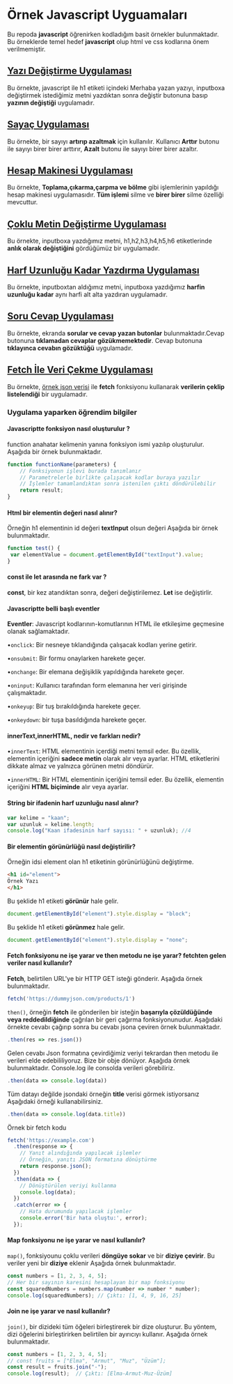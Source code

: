 # Örnek Javascript Uyguamaları
Bu repoda **javascript** öğrenirken kodladığım basit örnekler bulunmaktadır. Bu örneklerde temel hedef **javascript** olup html ve css kodlarına önem verilmemiştir.

## [Yazı Değiştirme Uygulaması](01.html)
Bu örnekte, javascript ile h1 etiketi içindeki Merhaba yazan yazıyı, inputboxa değiştirmek istediğimiz metni yazdıktan sonra değiştir butonuna basıp **yazının değiştiği** uygulamadır.
## [Sayaç Uygulaması](02.html)
Bu örnekte, bir sayıyı **artırıp azaltmak** için kullanılır. Kullanıcı **Arttır** butonu ile sayıyı birer birer arttırır, **Azalt** butonu ile sayıyı birer birer azaltır.
## [Hesap Makinesi Uygulaması](03.html)
Bu örnekte, **Toplama,çıkarma,çarpma ve bölme** gibi işlemlerinin yapıldığı hesap makinesi uygulamasıdır. **Tüm işlemi** silme ve **birer birer** silme özelliği mevcuttur. 
## [Çoklu Metin Değiştirme Uygulaması](04.html)
Bu örnekte, inputboxa yazdığımız metni, h1,h2,h3,h4,h5,h6 etiketlerinde **anlık olarak değiştiğini** gördüğümüz bir uygulamadır.
## [Harf Uzunluğu Kadar Yazdırma Uygulaması](05.html)
Bu örnekte, inputboxtan aldığımız metni, inputboxa yazdığımız **harfin uzunluğu kadar** aynı harfi alt alta yazdıran uygulamadır.
## [Soru Cevap Uygulaması](06.html)
Bu örnekte, ekranda **sorular ve cevap yazan butonlar** bulunmaktadır.Cevap butonuna **tıklamadan cevaplar gözükmemektedir**. Cevap butonuna **tıklayınca cevabın gözüktüğü** uygulamadır.
## [Fetch İle Veri Çekme Uygulaması](07.html)
Bu örnekte, [örnek json verisi](https://dummyjson.com/) ile **fetch** fonksiyonu kullanarak **verilerin çeklip listelendiği** bir uygulamadır.


### Uygulama yaparken öğrendim bilgiler

#### Javascriptte fonksiyon nasıl oluşturulur ?
function anahatar kelimenin yanına fonksiyon ismi yazılıp oluşturulur. Aşağıda bir örnek bulunmaktadır.
```javascript
function functionName(parameters) {
    // Fonksiyonun işlevi burada tanımlanır
    // Parametrelerle birlikte çalışacak kodlar buraya yazılır
    // İşlemler tamamlandıktan sonra istenilen çıktı döndürülebilir
    return result;
}

```
#### Html bir elementin değeri nasıl alınır?
Örneğin h1 elementinin id değeri **textInput** olsun değeri Aşağıda bir örnek bulunmaktadır.
```javascript
function test() {
 var elementValue = document.getElementById("textInput").value;
}
```
#### const ile let arasında ne fark var ?
**const**, bir kez atandıktan sonra, değeri değiştirilemez. **Let** ise değiştirlir.

#### Javascriptte belli başlı eventler
**Eventler**: Javascript kodlarının-komutlarının HTML ile etkileşime geçmesine olanak sağlamaktadır. 

•`onclick`: Bir nesneye tıklandığında çalışacak kodları yerine getirir.

•`onsubmit`: Bir formu onaylarken harekete geçer.

•`onchange`: Bir elemana değişiklik yapıldığında harekete geçer.

•`oninput`: Kullanıcı tarafından form elemanına her veri girişinde çalışmaktadır.

•`onkeyup`: Bir tuş bırakıldığında harekete geçer.

•`onkeydown`: bir tuşa basıldığında harekete geçer.


#### innerText,innerHTML, nedir ve farkları nedir?
•`innerText`: HTML elementinin içerdiği metni temsil eder. Bu özellik, elementin içeriğini **sadece metin** olarak alır veya ayarlar. HTML etiketlerini dikkate almaz ve yalnızca görünen metni döndürür. 

•`innerHTML`: Bir HTML elementinin içeriğini temsil eder. Bu özellik, elementin içeriğini **HTML biçiminde** alır veya ayarlar.

#### String bir ifadenin harf uzunluğu nasıl alınır?
```javascript
var kelime = "kaan";
var uzunluk = kelime.length;
console.log("Kaan ifadesinin harf sayısı: " + uzunluk); //4
```

#### Bir elementin görünürlüğü nasıl değiştirilir?
Örneğin idsi element olan  h1 etiketinin görünürlüğünü değiştirme.
```html
<h1 id="element">
Örnek Yazı
</h1>
```
Bu şeklide h1 etiketi **görünür** hale gelir.
```javascript
document.getElementById("element").style.display = "block";
```
Bu şeklide h1 etiketi **görünmez** hale gelir.
```javascript
document.getElementById("element").style.display = "none";
```
#### Fetch fonksiyonu ne işe yarar ve then metodu ne işe yarar? fetchten gelen veriler nasıl kullanılır?
**Fetch**, belirtilen URL'ye bir HTTP GET isteği gönderir. Aşağıda örnek bulunmaktadır.
```javascript
fetch('https://dummyjson.com/products/1')
```
`then()`, örneğin **fetch** ile gönderilen bir isteğin **başarıyla çözüldüğünde veya reddedildiğinde** çağrılan bir geri çağırma fonksiyonunudur. 
Aşağıdaki örnekte cevabı çağırıp sonra bu cevabı jsona çeviren örnek  bulunmaktadır.
```javascript
.then(res => res.json())
```
 Gelen cevabı Json formatına çevirdiğimiz veriyi tekrardan then metodu ile verileri elde edebililiyoruz. Bize bir obje dönüyor. Aşağıda örnek bulunmaktadır. Console.log ile consolda verileri görebiliriz.
 ```javascript
 .then(data => console.log(data))
```
 Tüm datayı değilde jsondaki örneğin **title** verisi görmek istiyorsanız Aşağıdaki örneği kullanabilirsiniz.
  ```javascript
 .then(data => console.log(data.title))
```
 Örnek bir fetch kodu
```javascript
fetch('https://example.com')
  .then(response => {
    // Yanıt alındığında yapılacak işlemler
    // Örneğin, yanıtı JSON formatına dönüştürme
    return response.json();
  })
  .then(data => {
    // Dönüştürülen veriyi kullanma
    console.log(data);
  })
  .catch(error => {
    // Hata durumunda yapılacak işlemler
    console.error('Bir hata oluştu:', error);
  });       
```
#### Map fonksiyonu ne işe yarar ve nasıl kullanılır?
`map()`, fonksiyounu çoklu verileri **döngüye sokar** ve bir **diziye çevirir**. Bu veriler yeni bir **diziye** eklenir Aşağıda örnek bulunmaktadır.
```javascript
const numbers = [1, 2, 3, 4, 5];
// Her bir sayının karesini hesaplayan bir map fonksiyonu
const squaredNumbers = numbers.map(number => number * number);
console.log(squaredNumbers); // Çıktı: [1, 4, 9, 16, 25]
```
 #### Join ne işe yarar ve nasıl kullanılır?
`join()`, bir dizideki tüm öğeleri birleştirerek bir dize oluşturur. Bu yöntem, dizi öğelerini birleştirirken belirtilen bir ayırıcıyı kullanır. Aşağıda örnek bulunmaktadır.
```javascript
const numbers = [1, 2, 3, 4, 5];
// const fruits = ["Elma", "Armut", "Muz", "Üzüm"];
const result = fruits.join("-");
console.log(result);  // Çıktı: [Elma-Armut-Muz-Üzüm]
```



